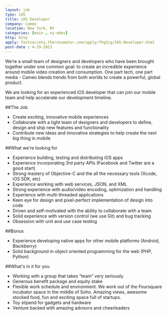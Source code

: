 ```yaml
---
layout: job
type: iOS
title: iOS Developer
company: Cameo
location: New York, NY
categories: [main , ny-mdev]
http: http
apply: fastsociety.theresumator.com/apply/fhg3ig/IOS-Developer.html
post-date : 4-29-2013
---
```


We’re a small team of designers and developers who have been brought together under one common goal: to create an incredible experience around mobile video creation and consumption.  One part tech, one part media - Cameo blends trends from both worlds to create a powerful, global product.

We are looking for an experienced iOS developer that can join our mobile team and help accelerate our development timeline. 

##The Job

* Create exciting, innovative mobile experiences
* Collaborate with a tight team of designers and developers to define, design and ship new features and functionality
* Contribute new ideas and innovative strategies to help create the next big thing in mobile

##What we're looking for

* Experience building, testing and distributing iOS apps
* Experience incorporating 3rd party APIs (Facebook and Twitter are a good start)
* Strong mastery of Objective-C and the all the necessary tools (Xcode, iOS SDK, etc)
* Experience working with web services, JSON, and XML
* Strong experience with audio/video encoding, optimization and handling
* Experience with multi-threaded applications
* Keen eye for design and pixel-perfect implementation of design into code
* Driven and self-motivated with the ability to collaborate with a team
* Solid experience with version control (we use Git) and bug tracking
* Obsession with unit and use case testing

##Bonus

* Experience developing native apps for other mobile platforms (Android, Blackberry)
* Solid background in object oriented programming for the web (PHP, Python)

##What's in it for you

* Working with a group that takes “team” very seriously
* Generous benefit package and equity stake
* Flexible work schedule and environment.  We work out of the Foursquare incubator space in the middle of Soho.  Amazing views, awesome stocked food, fun and exciting space full of startups.
* Toy stipend for gadgets and hardware
* Venture backed with amazing advisors and cheerleaders


